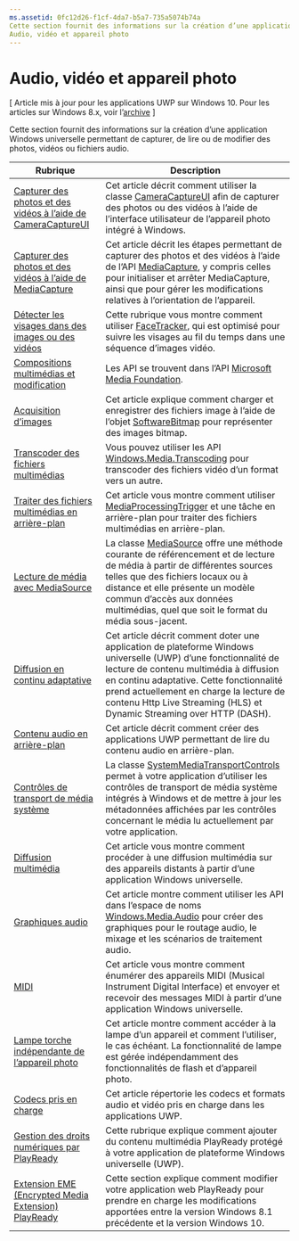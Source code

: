 ```yaml
---
ms.assetid: 0fc12d26-f1cf-4da7-b5a7-735a5074b74a
Cette section fournit des informations sur la création d’une application Windows universelle permettant de capturer, de lire ou de modifier des photos, vidéos ou fichiers audio.
Audio, vidéo et appareil photo
---
```


# Audio, vidéo et appareil photo

\[ Article mis à jour pour les applications UWP sur Windows 10. Pour les articles sur Windows 8.x, voir l’[archive](http://go.microsoft.com/fwlink/p/?linkid=619132) \]

Cette section fournit des informations sur la création d’une application Windows universelle permettant de capturer, de lire ou de modifier des photos, vidéos ou fichiers audio.
 
| Rubrique                                                                                             | Description                                                                                                                                                                                                                                                                                    |
|---------------------------------------------------------------------------------------------------|------------------------------------------------------------------------------------------------------------------------------------------------------------------------------------------------------------------------------------------------------------------------------------------------|
| [Capturer des photos et des vidéos à l’aide de CameraCaptureUI](capture-photos-and-video-with-cameracaptureui.md) | Cet article décrit comment utiliser la classe [CameraCaptureUI](capture-photos-and-video-with-cameracaptureui.md) afin de capturer des photos ou des vidéos à l’aide de l’interface utilisateur de l’appareil photo intégré à Windows.                                                                                                            |
| [Capturer des photos et des vidéos à l’aide de MediaCapture](capture-photos-and-video-with-mediacapture.md)       | Cet article décrit les étapes permettant de capturer des photos et des vidéos à l’aide de l’API [MediaCapture](https://msdn.microsoft.com/library/windows/apps/br241124), y compris celles pour initialiser et arrêter MediaCapture, ainsi que pour gérer les modifications relatives à l’orientation de l’appareil.                                  |
| [Détecter les visages dans des images ou des vidéos](detect-and-track-faces-in-an-image.md)                         | Cette rubrique vous montre comment utiliser [FaceTracker](https://msdn.microsoft.com/library/windows/apps/dn974150), qui est optimisé pour suivre les visages au fil du temps dans une séquence d’images vidéo.                                                                                                               |
| [Compositions multimédias et modification](media-compositions-and-editing.md)                               | Les API se trouvent dans l’API [Microsoft Media Foundation](https://msdn.microsoft.com/library/windows/desktop/ms694197).                                                                                                                                                                                 |
| [Acquisition d’images](imaging.md)                                                                             | Cet article explique comment charger et enregistrer des fichiers image à l’aide de l’objet [SoftwareBitmap](https://msdn.microsoft.com/library/windows/apps/dn887358) pour représenter des images bitmap.                                                                                                                     |
| [Transcoder des fichiers multimédias](transcode-media-files.md)                                                 | Vous pouvez utiliser les API [Windows.Media.Transcoding](https://msdn.microsoft.com/library/windows/apps/br207105) pour transcoder des fichiers vidéo d’un format vers un autre.                                                                                                                                |
| [Traiter des fichiers multimédias en arrière-plan](process-media-files-in-the-background.md)                 | Cet article vous montre comment utiliser [MediaProcessingTrigger](https://msdn.microsoft.com/library/windows/apps/dn806005) et une tâche en arrière-plan pour traiter des fichiers multimédias en arrière-plan.                                                                                                       |
| [Lecture de média avec MediaSource](media-playback-with-mediasource.md)                             | La classe [MediaSource](https://msdn.microsoft.com/library/windows/apps/dn930905) offre une méthode courante de référencement et de lecture de média à partir de différentes sources telles que des fichiers locaux ou à distance et elle présente un modèle commun d’accès aux données multimédias, quel que soit le format du média sous-jacent.  |
| [Diffusion en continu adaptative](adaptive-streaming.md)                                                       | Cet article décrit comment doter une application de plateforme Windows universelle (UWP) d’une fonctionnalité de lecture de contenu multimédia à diffusion en continu adaptative. Cette fonctionnalité prend actuellement en charge la lecture de contenu Http Live Streaming (HLS) et Dynamic Streaming over HTTP (DASH).                                          |
| [Contenu audio en arrière-plan](background-audio.md)                                                           | Cet article décrit comment créer des applications UWP permettant de lire du contenu audio en arrière-plan.                                                                                                                                                                                                               |
| [Contrôles de transport de média système](system-media-transport-controls.md)                             | La classe [SystemMediaTransportControls](https://msdn.microsoft.com/library/windows/apps/dn278677) permet à votre application d’utiliser les contrôles de transport de média système intégrés à Windows et de mettre à jour les métadonnées affichées par les contrôles concernant le média lu actuellement par votre application. |
| [Diffusion multimédia](media-casting.md)                                                                 | Cet article vous montre comment procéder à une diffusion multimédia sur des appareils distants à partir d’une application Windows universelle.                                                                                                                                                                                                       |
| [Graphiques audio](audio-graphs.md)                                                                   | Cet article montre comment utiliser les API dans l’espace de noms [Windows.Media.Audio](https://msdn.microsoft.com/library/windows/apps/dn914341) pour créer des graphiques pour le routage audio, le mixage et les scénarios de traitement audio.                                                                            |
| [MIDI](midi.md)                                                                                   | Cet article vous montre comment énumérer des appareils MIDI (Musical Instrument Digital Interface) et envoyer et recevoir des messages MIDI à partir d’une application Windows universelle.                                                                                                                                   |
| [Lampe torche indépendante de l’appareil photo](camera-independent-flashlight.md)                                 | Cet article montre comment accéder à la lampe d’un appareil et comment l’utiliser, le cas échéant. La fonctionnalité de lampe est gérée indépendamment des fonctionnalités de flash et d’appareil photo.                                                                                                                 |
| [Codecs pris en charge](supported-codecs.md)                                                           | Cet article répertorie les codecs et formats audio et vidéo pris en charge dans les applications UWP.                                                                                                                                                                                                                  |
| [Gestion des droits numériques par PlayReady](playready-client-sdk.md)                                                          | Cette rubrique explique comment ajouter du contenu multimédia PlayReady protégé à votre application de plateforme Windows universelle (UWP).                                                                                                                                                                                |
| [Extension EME (Encrypted Media Extension) PlayReady](playready-encrypted-media-extension.md)                     | Cette section explique comment modifier votre application web PlayReady pour prendre en charge les modifications apportées entre la version Windows 8.1 précédente et la version Windows 10.                                                                                                                                       |

 

 

 






<!--HONumber=Mar16_HO1-->


